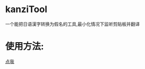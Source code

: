 # kanziTool
一个能把日语漢字转换为假名的工具,最小化情况下监听剪贴板并翻译
# 使用方法:
<a href="http://www.mrs4s.top/2016/10/28/c%E5%B0%8F%E5%B7%A5%E5%85%B7%E8%87%AA%E5%8A%A8%E5%B0%86%E6%97%A5%E8%AF%AD%E6%BC%A2%E5%AD%97%E8%BD%AC%E5%8C%96%E4%B8%BA%E5%81%87%E5%90%8D%E5%92%8C%E7%BD%97%E9%A9%AC%E6%8B%BC%E9%9F%" target="_blank">点我</a>
